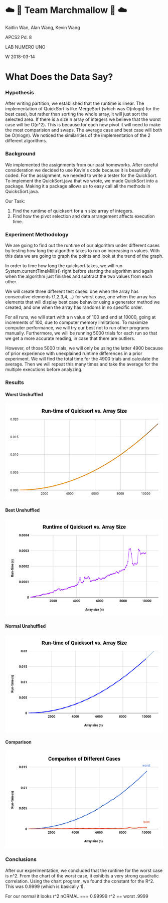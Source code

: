 # :cloud: :icecream: Team Marchmallow :icecream: :cloud: 

Kaitlin Wan, Alan Wang, Kevin Wang

APCS2 Pd. 8

LAB NUMERO UNO 

W 2018-03-14


# What Does the Data Say?

### Hypothesis
After writing partition, we established that the runtime is linear. The implementation of QuickSort is like MergeSort (which was O(nlogn) for the best case), but rather than sorting the whole array, it will just sort the selected area. If there is a size n array of integers we believe that the worst case will be O(n^2). This is because for each new pivot it will need to make the most comparision and swaps. The average case and best case will both be O(nlogn). We noticed the similarities of the implementation of the 2 different algorithms.

### Background 
We implemented the assignments from our past homeworks. After careful consideration we decided to use Kevin's code because it is beautifully coded. For the assignment, we needed to write a tester for the QuickSort. To implement the QuickSort.java that we wrote, we made QuickSort into a package. Making it a package allows us to easy call all the methods in QuicksSort.java.

Our Task:
1. Find the runtime of quicksort for a n size array of integers. 
2. Find how the pivot selection and data arrangement affects execution time.

### Experiment Methodology
We are going to find out the runtime of our algorithm under different cases by testing how long the algorithm takes to run on increasing n values. With this data we are going to graph the points and look at the trend of the graph.

In order to time how long the quicksort takes, we will run System.currentTimeMillis() right before starting the algorithm and again when the algorithm just finishes and subtract the two values from each other.

We will create three different test cases: one when the array has consecutive elements {1,2,3,4,...} for worst case, one when the array has elements that will display best case behavior using a generator method we created, and one when the array has randoms in no specific order.

For all runs, we will start with a n value of 100 and end at 10000, going at increments of 100, due to computer memory limitations. To maximize computer performance, we will try our best not to run other programs manually. Furthermore, we will be running 5000 trials for each run so that we get a more accurate reading, in case that there are outliers.

However, of those 5000 trials, we will only be using the latter 4900 because of prior experience with unexplained runtime differences in a prior experiment. We will find the total time for the 4900 trials and calculate the average. Then we will repeat this many times and take the average for the multiple executions before analyzing.

### Results
#### Worst Unshuffled
![Chart](https://github.com/KaitlinWan/Marchmallow/blob/master/worst_unshuf.png)

#### Best Unshuffled
![Chart](https://github.com/KaitlinWan/Marchmallow/blob/master/best_unshuf.png)

#### Normal Unshuffled
![Chart](https://github.com/KaitlinWan/Marchmallow/blob/master/norm_unshuf.png)

#### Comparison
![Chart](https://github.com/KaitlinWan/Marchmallow/blob/master/compare.png)

### Conclusions
After our experimentation, we concluded that the runtime for the worst case is n^2. From the chart of the worst case, it exhibits a very strong quadratic correlation. Using the chart program, we found the constant for the R^2. This was 0.9999 (which is basically 1). 


For our normal it looks 
r^2 nORMAL === 0.99999
r^2 == worst
.9999
